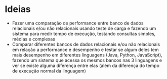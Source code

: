 # Ideias

* Fazer uma comparação de performance entre banco de dados relacionais e/ou não relacionais usando teste de carga e fazendo um sistema para medir tempo de execução, testando consultas simples, médias e complexas
* Comparar diferentes bancos de dados relacionais e/ou não relacionais em relação a performance e desempenho e testar se algum deles tem mais desempenho em diferentes linguagens (Java, Python, JavaScript), fazendo um sistema que acessa os mesmos bancos nas 3 linguagens e ver se existe alguma diferença entre elas (além da diferença do tempo de execução normal da linguagem)

